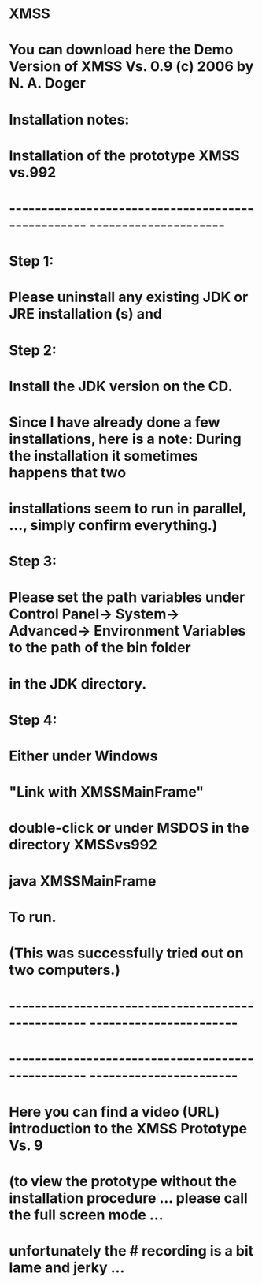 # XMSS
 
# You can download here the Demo Version of XMSS Vs. 0.9 (c) 2006 by N. A. Doger

# Installation notes:

# Installation of the prototype XMSS vs.992
# -------------------------------------------------- ---------------------


# Step 1:

# Please uninstall any existing JDK or JRE installation (s) and


# Step 2:

# Install the JDK version on the CD.
# Since I have already done a few installations, here is a note: During the installation it sometimes happens that two 
# installations seem to run in parallel, ..., simply confirm everything.)


# Step 3:

# Please set the path variables under Control Panel-> System-> Advanced-> Environment Variables to the path of the bin folder 
# in the JDK directory.


# Step 4:

# Either under Windows
# "Link with XMSSMainFrame"
# double-click or under MSDOS in the directory XMSSvs992
# java XMSSMainFrame
# To run.
# (This was successfully tried out on two computers.)
# -------------------------------------------------- -----------------------
# -------------------------------------------------- -----------------------

# Here you can find a video (URL) introduction to the XMSS Prototype Vs. 9
# (to view the prototype without the installation procedure ... please call the full screen mode ... 
# unfortunately the # recording is a bit lame and jerky ...
